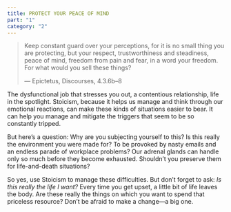 ```yaml
---
title: PROTECT YOUR PEACE OF MIND
part: "1"
category: "2"
---
```


> Keep constant guard over your perceptions, for it is no small thing you are protecting, but your respect, trustworthiness and steadiness, peace of mind, freedom from pain and fear, in a word your freedom. For what would you sell these things?
>
> — Epictetus, Discourses, 4.3.6b–8

The dysfunctional job that stresses you out, a contentious relationship, life in the spotlight. Stoicism, because it helps us manage and think through our emotional reactions, can make these kinds of situations easier to bear. It can help you manage and mitigate the triggers that seem to be so constantly tripped.

But here’s a question: Why are you subjecting yourself to this? Is this really the environment you were made for? To be provoked by nasty emails and an endless parade of workplace problems? Our adrenal glands can handle only so much before they become exhausted. Shouldn’t you preserve them for life-and-death situations?

So yes, use Stoicism to manage these difficulties. But don’t forget to ask: _Is this really the life I want?_ Every time you get upset, a little bit of life leaves the body. Are these really the things on which you want to spend that priceless resource? Don’t be afraid to make a change—a big one.
